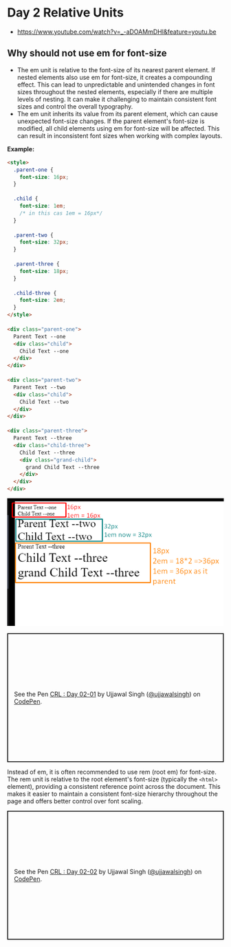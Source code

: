 # Day 2 Relative Units

- <https://www.youtube.com/watch?v=_-aDOAMmDHI&feature=youtu.be>

## Why should not use em for font-size

- The em unit is relative to the font-size of its nearest parent element. If nested elements also use em for font-size, it creates a compounding effect. This can lead to unpredictable and unintended changes in font sizes throughout the nested elements, especially if there are multiple levels of nesting. It can make it challenging to maintain consistent font sizes and control the overall typography.
- The em unit inherits its value from its parent element, which can cause unexpected font-size changes. If the parent element's font-size is modified, all child elements using em for font-size will be affected. This can result in inconsistent font sizes when working with complex layouts.

**Example:**

```HTML
<style>
  .parent-one {
    font-size: 16px;
  }

  .child {
    font-size: 1em;
    /* in this cas 1em = 16px*/
  }

  .parent-two {
    font-size: 32px;
  }

  .parent-three {
    font-size: 18px;
  }

  .child-three {
    font-size: 2em;
  }
</style>

<div class="parent-one">
  Parent Text --one
  <div class="child">
    Child Text --one
  </div>
</div>

<div class="parent-two">
  Parent Text --two
  <div class="child">
    Child Text --two
  </div>
</div>

<div class="parent-three">
  Parent Text --three
  <div class="child-three">
    Child Text --three
    <div class="grand-child">
      grand Child Text --three
    </div>
  </div>
</div>
```

![how em works with it's parent](./assets/image.png)

<p class="codepen" data-height="300" data-theme-id="dark" data-default-tab="html,result" data-slug-hash="mdQPZVL" data-user="ujjawalsingh" style="height: 300px; box-sizing: border-box; display: flex; align-items: center; justify-content: center; border: 2px solid; margin: 1em 0; padding: 1em;">
  <span>See the Pen <a href="https://codepen.io/ujjawalsingh/pen/mdQPZVL">
  CRL : Day 02-01</a> by Ujjawal Singh (<a href="https://codepen.io/ujjawalsingh">@ujjawalsingh</a>)
  on <a href="https://codepen.io">CodePen</a>.</span>
</p>

Instead of em, it is often recommended to use rem (root em) for font-size. The rem unit is relative to the root element's font-size (typically the `<html>` element), providing a consistent reference point across the document. This makes it easier to maintain a consistent font-size hierarchy throughout the page and offers better control over font scaling.

<p class="codepen" data-height="300" data-theme-id="dark" data-default-tab="html,result" data-slug-hash="PoxNrWx" data-user="ujjawalsingh" style="height: 300px; box-sizing: border-box; display: flex; align-items: center; justify-content: center; border: 2px solid; margin: 1em 0; padding: 1em;">
  <span>See the Pen <a href="https://codepen.io/ujjawalsingh/pen/PoxNrWx">
  CRL : Day 02-02</a> by Ujjawal Singh (<a href="https://codepen.io/ujjawalsingh">@ujjawalsingh</a>)
  on <a href="https://codepen.io">CodePen</a>.</span>
</p>
